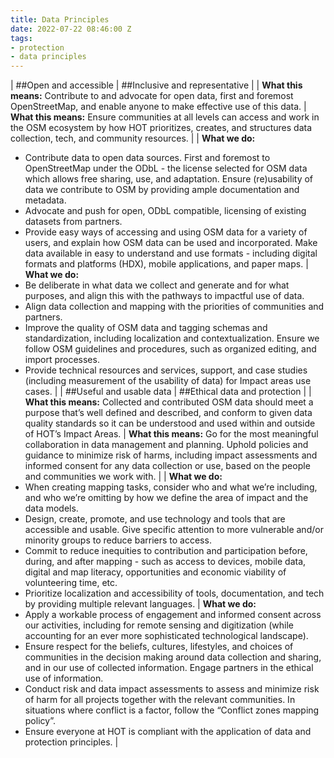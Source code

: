```yaml
---
title: Data Principles
date: 2022-07-22 08:46:00 Z
tags:
- protection
- data principles
---
```



| ##Open and accessible | ##Inclusive and representative |
| **What this means:**
Contribute to and advocate for open data, first and foremost OpenStreetMap, and enable anyone to make effective use of this data.
 | **What this means:**
Ensure communities at all levels can access and work in the OSM ecosystem by how HOT prioritizes, creates, and structures data collection, tech, and community resources.
 |
| **What we do:**
- Contribute data to open data sources. First and foremost to OpenStreetMap under the ODbL - the license selected for OSM data which allows free sharing, use, and adaptation.
Ensure (re)usability of data we contribute to OSM by providing ample documentation and metadata.
- Advocate and push for open, ODbL compatible, licensing of existing datasets from partners.
- Provide easy ways of accessing and using OSM data for a variety of users, and explain how OSM data can be used and incorporated.
Make data available in easy to understand and use formats - including digital formats and platforms (HDX), mobile applications, and paper maps. 
  | **What we do:**
- Be deliberate in what data we collect and generate and for what purposes, and align this with the pathways to impactful use of data.
- Align data collection and mapping with the priorities of communities and partners.
- Improve the quality of OSM data and tagging schemas and standardization, including localization and contextualization.
Ensure we follow OSM guidelines and procedures, such as organized editing, and import processes.
- Provide technical resources and services, support, and case studies (including measurement of the usability of data) for Impact areas use cases.
  |
| ##Useful and usable data  | ##Ethical data and protection  |
| **What this means:**
Collected and contributed OSM data should meet a purpose that’s well defined and described, and conform to given data quality standards so it can be understood and used within and outside of HOT’s Impact Areas.
  | **What this means:**
Go for the most meaningful collaboration in data management and planning. Uphold policies and guidance to minimize risk of harms, including impact assessments and informed consent for any data collection or use, based on the people and communities we work with. |
| **What we do:**
- When creating mapping tasks, consider who and what we’re including, and who we’re omitting by how we define the area of impact and the data models.
- Design, create, promote, and use technology and tools that are accessible and usable. Give specific attention to more vulnerable and/or minority groups to reduce barriers to access.
- Commit to reduce inequities to contribution and participation before, during, and after mapping - such as access to devices, mobile data, digital and map literacy, opportunities and economic viability of volunteering time, etc.
- Prioritize localization and accessibility of tools, documentation, and tech by providing multiple relevant languages.
 | **What we do:**
- Apply a workable process of engagement and informed consent across our activities, including for remote sensing and digitization (while accounting for an ever more sophisticated technological landscape).
- Ensure respect for the beliefs, cultures, lifestyles, and choices of communities in the decision making around data collection and sharing, and in our use of collected information. Engage partners in the ethical use of information.
- Conduct risk and data impact assessments to assess and minimize risk of harm for all projects together with the relevant communities. In situations where conflict is a factor, follow the “Conflict zones mapping policy”.
- Ensure everyone at HOT is compliant with the application of data and protection principles.
 |